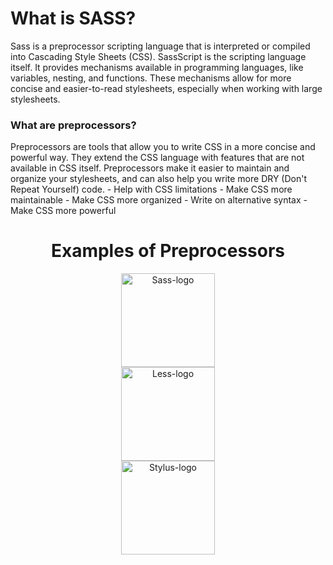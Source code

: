 # What is SASS?
Sass is a preprocessor scripting language that is interpreted or compiled into Cascading Style Sheets (CSS). SassScript is the scripting language itself. It provides mechanisms available in programming languages, like variables, nesting, and functions. These mechanisms allow for more concise and easier-to-read stylesheets, especially when working with large stylesheets.

### What are preprocessors?
Preprocessors are tools that allow you to write CSS in a more concise and powerful way. They extend the CSS language with features that are not available in CSS itself. Preprocessors make it easier to maintain and organize your stylesheets, and can also help you write more DRY (Don't Repeat Yourself) code.
    - Help with CSS limitations
    - Make CSS more maintainable
    - Make CSS more organized
    - Write on alternative syntax
    - Make CSS more powerful

<div align="center">
<h1> Examples of Preprocessors </h1>
    <div>
        <img src="https://cdn.iconscout.com/icon/free/png-256/free-sass-logo-icon-download-in-svg-png-gif-file-formats--programming-langugae-freebies-pack-logos-icons-1175092.png?f=webp&w=256" alt="Sass-logo" width="150px">
    </div>
    <div>
        <img src="https://seeklogo.com/images/L/less-logo-AAE582C286-seeklogo.com.png" alt="Less-logo" width="150px">
    </div>
    <div>
        <img src="https://upload.wikimedia.org/wikipedia/commons/d/d8/Stylus-logo.svg" alt="Stylus-logo" width="150px">
    </div>
</div>